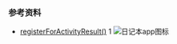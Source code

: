 ### 参考资料
- [registerForActivityResult()](https://blog.csdn.net/jingzz1/article/details/107338872/)
 1
![日记本app图标](https://i.imgur.com/5Z0Jn0b.png)
